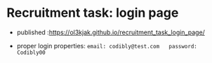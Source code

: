 # Recruitment task: login page
- published :https://ol3kjak.github.io/recruitment_task_login_page/

- proper login properties:
`email: codibly@test.com   password: Codibly00`


